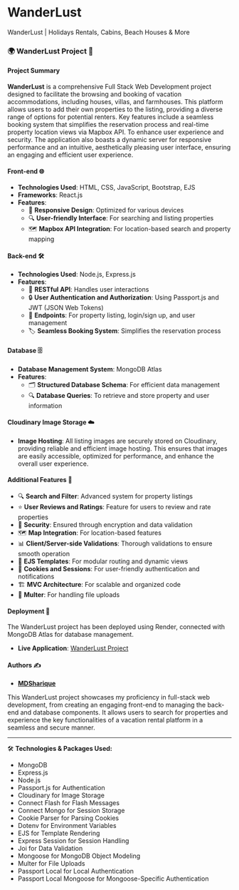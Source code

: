 # WanderLust
WanderLust | Holidays Rentals, Cabins, Beach Houses &amp; More
### 🌍 WanderLust Project 🏡

#### Project Summary
**WanderLust** is a comprehensive Full Stack Web Development project designed to facilitate the browsing and booking of vacation accommodations, including houses, villas, and farmhouses. This platform allows users to add their own properties to the listing, providing a diverse range of options for potential renters. Key features include a seamless booking system that simplifies the reservation process and real-time property location views via Mapbox API. To enhance user experience and security. The application also boasts a dynamic server for responsive performance and an intuitive, aesthetically pleasing user interface, ensuring an engaging and efficient user experience.

#### Front-end 🌐
- **Technologies Used**: HTML, CSS, JavaScript, Bootstrap, EJS
- **Frameworks**: React.js
- **Features**:
  - 📱 **Responsive Design**: Optimized for various devices
  - 🔍 **User-friendly Interface**: For searching and listing properties
  - 🗺️ **Mapbox API Integration**: For location-based search and property mapping
    
#### Back-end 🛠️
- **Technologies Used**: Node.js, Express.js
- **Features**:
  - 🧩 **RESTful API**: Handles user interactions
  - 🔒 **User Authentication and Authorization**: Using Passport.js and JWT (JSON Web Tokens)
  - 📄 **Endpoints**: For property listing, login/sign up, and user management
  - 🏷️ **Seamless Booking System**: Simplifies the reservation process

#### Database 🗄️
- **Database Management System**: MongoDB Atlas
- **Features**:
  - 🗂️ **Structured Database Schema**: For efficient data management
  - 🔍 **Database Queries**: To retrieve and store property and user information

#### Cloudinary Image Storage ☁️
- **Image Hosting**: All listing images are securely stored on Cloudinary, providing reliable and efficient image hosting. This ensures that images are easily accessible, optimized for performance, and enhance the overall user experience.

#### Additional Features 🌟
- 🔍 **Search and Filter**: Advanced system for property listings
- ⭐ **User Reviews and Ratings**: Feature for users to review and rate properties
- 🔐 **Security**: Ensured through encryption and data validation
- 🗺️ **Map Integration**: For location-based features
- 📊 **Client/Server-side Validations**: Thorough validations to ensure smooth operation
- 🎨 **EJS Templates**: For modular routing and dynamic views
- 🍪 **Cookies and Sessions**: For user-friendly authentication and notifications
- 🏗️ **MVC Architecture**: For scalable and organized code
- 💾 **Multer**: For handling file uploads

#### Deployment 🚀
The WanderLust project has been deployed using Render, connected with MongoDB Atlas for database management.

- **Live Application**: [WanderLust Project](https://wanderlust-travel-listings.onrender.com/)


#### Authors ✍️
- **[MDSharique](https://github.com/MDSharique31)**


This WanderLust project showcases my proficiency in full-stack web development, from creating an engaging front-end to managing the back-end and database components. It allows users to search for properties and experience the key functionalities of a vacation rental platform in a seamless and secure manner.

---

🛠️ **Technologies & Packages Used:**
- MongoDB
- Express.js
- Node.js
- Passport.js for Authentication
- Cloudinary for Image Storage
- Connect Flash for Flash Messages
- Connect Mongo for Session Storage
- Cookie Parser for Parsing Cookies
- Dotenv for Environment Variables
- EJS for Template Rendering
- Express Session for Session Handling
- Joi for Data Validation
- Mongoose for MongoDB Object Modeling
- Multer for File Uploads
- Passport Local for Local Authentication
- Passport Local Mongoose for Mongoose-Specific Authentication
